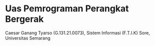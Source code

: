 # Uas Pemrograman Perangkat Bergerak
Caesar Ganang Tyarso (G.131.21.0073),
Sistem Informasi (F.T.I.K) Sore,
Universitas Semarang
